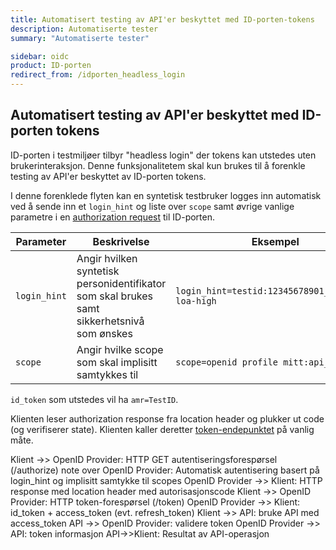 ```yaml
---
title: Automatisert testing av API'er beskyttet med ID-porten-tokens
description: Automatiserte tester
summary: "Automatiserte tester"

sidebar: oidc
product: ID-porten
redirect_from: /idporten_headless_login
---
```


## Automatisert testing av API'er beskyttet med ID-porten tokens

ID-porten i testmiljøer tilbyr "headless login" der tokens kan utstedes uten brukerinteraksjon.  Denne funksjonalitetem skal kun brukes til å forenkle testing av API'er beskyttet av ID-porten tokens.

I denne forenklede flyten kan en syntetisk testbruker logges inn automatisk ved å sende inn et `login_hint` og liste over `scope` samt øvrige vanlige parametre i en [authorization request]({{site.baseurl}}/docs/idporten/oidc/oidc_protocol_authorize) til ID-porten.

 Parameter | Beskrivelse | Eksempel
 -|-|-|
 `login_hint` | Angir hvilken syntetisk personidentifikator som skal brukes samt sikkerhetsnivå som ønskes | `login_hint=testid:12345678901_idporten-loa-high`
 `scope`      | Angir hvilke scope som skal implisitt samtykkes til | `scope=openid profile mitt:api_scope`

`id_token` som utstedes vil ha `amr=TestID`.

Klienten leser authorization response fra location header og plukker ut code (og verifiserer state).  Klienten kaller deretter [token-endepunktet]({{site.baseurl}}/docs/idporten/oidc/oidc_protocol_token) på vanlig måte.

 <div class="mermaid">
  Klient ->> OpenID Provider: HTTP GET autentiseringsforespørsel (/authorize)
  note over OpenID Provider: Automatisk autentisering basert på login_hint og implisitt samtykke til scopes
  OpenID Provider ->> Klient: HTTP response med location header med autorisasjonscode
  Klient ->> OpenID Provider: HTTP token-forespørsel (/token)
  OpenID Provider ->> Klient: id_token + access_token (evt. refresh_token)
  Klient ->> API: bruke API med access_token
  API ->> OpenID Provider: validere token
  OpenID Provider ->> API: token informasjon
  API->>Klient: Resultat av API-operasjon
 </div>


